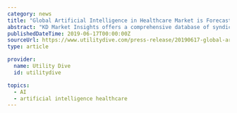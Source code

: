```yaml
---
category: news
title: "Global Artificial Intelligence in Healthcare Market is Forecasted to Reach at a Notable Value of Around CAGR 48.0% by 2023"
abstract: "KD Market Insights offers a comprehensive database of syndicated research studies, customized reports, and consulting services. These reports are created to help in making smart, instant and crucial decisions based on extensive and in-depth quantitative ..."
publishedDateTime: 2019-06-17T00:00:00Z
sourceUrl: https://www.utilitydive.com/press-release/20190617-global-artificial-intelligence-in-healthcare-market-is-forecasted-to-reach/
type: article

provider:
  name: Utility Dive
  id: utilitydive

topics:
  - AI
  - artificial intelligence healthcare
---
```

